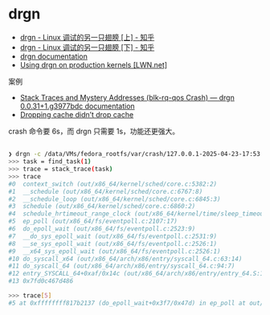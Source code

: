# drgn

- [drgn - Linux 调试的另一只翅膀 \[上\] - 知乎](https://zhuanlan.zhihu.com/p/514335495)
- [drgn - Linux 调试的另一只翅膀 \[下\] - 知乎](https://zhuanlan.zhihu.com/p/514375723)
- [drgn documentation](https://drgn.readthedocs.io/en/latest/index.html)
- [Using drgn on production kernels \[LWN.net\]](https://lwn.net/Articles/952942/)

案例

- [Stack Traces and Mystery Addresses (blk-rq-qos Crash) — drgn 0.0.31+1.g3977bdc documentation](https://drgn.readthedocs.io/en/latest/tutorials/blk_rq_qos_crash.html)
- [Dropping cache didn’t drop cache](https://blog.x.com/engineering/en_us/topics/open-source/2021/dropping-cache-didnt-drop-cache)

crash 命令要 6s，而 drgn 只需要 1s，功能还更强大。

##

```bash
❯ drgn -c /data/VMs/fedora_rootfs/var/crash/127.0.0.1-2025-04-23-17:53:48/vmcore -s /data/os-code/linux/out/x86_64/vmlinux
>>> task = find_task(1)
>>> trace = stack_trace(task)
>>> trace
#0  context_switch (out/x86_64/kernel/sched/core.c:5382:2)
#1  __schedule (out/x86_64/kernel/sched/core.c:6767:8)
#2  __schedule_loop (out/x86_64/kernel/sched/core.c:6845:3)
#3  schedule (out/x86_64/kernel/sched/core.c:6860:2)
#4  schedule_hrtimeout_range_clock (out/x86_64/kernel/time/sleep_timeout.c:207:3)
#5  ep_poll (out/x86_64/fs/eventpoll.c:2107:17)
#6  do_epoll_wait (out/x86_64/fs/eventpoll.c:2523:9)
#7  __do_sys_epoll_wait (out/x86_64/fs/eventpoll.c:2531:9)
#8  __se_sys_epoll_wait (out/x86_64/fs/eventpoll.c:2526:1)
#9  __x64_sys_epoll_wait (out/x86_64/fs/eventpoll.c:2526:1)
#10 do_syscall_x64 (out/x86_64/arch/x86/entry/syscall_64.c:63:14)
#11 do_syscall_64 (out/x86_64/arch/x86/entry/syscall_64.c:94:7)
#12 entry_SYSCALL_64+0xaf/0x14c (out/x86_64/arch/x86/entry/entry_64.S:121)
#13 0x7fd0c467d486

>>> trace[5]
#5 at 0xffffffff817b2137 (do_epoll_wait+0x3f7/0x47d) in ep_poll at out/x86_64/fs/eventpoll.c:2107:17 (inlined)

```
